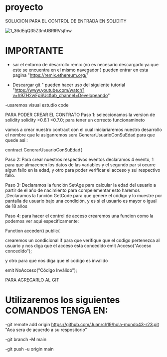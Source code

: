 # proyecto
SOLUCION PARA EL CONTROL DE ENTRADA EN SOLIDITY 

![1_36dEqQ35Z3mUBRIRVsjfnw](https://user-images.githubusercontent.com/91889338/142859511-212fa232-a72c-4a8c-8c49-bd4746684069.png)

# IMPORTANTE
- sar el entorno de desarrollo remix (no es necesario descargarlo ya que este se encuentra en el mismo navegador ) pueden entrar en esta pagina "https://remix.ethereum.org/"

- Descargar git " pueden hacer uso del siguiente tutorial "https://www.youtube.com/watch?v=h9ZH2wFpSUc&ab_channel=Developeando"
 
-usaremos visual estudio code


PARA PODER CREAR EL CONTRATO 
 Paso 1:
 seleccionamos la version de solidity solidity >0.6.1 <0.7.0; para tener un correcto funcionamineto
 
 
 vamos a crear nuestro contract con el cual iniciariaremos nuestro desarrollo el nombre que le asiganremos sera GenerarUsuarioConSuEdad para que quede asi :
 
 contract GenerarUsuarioConSuEdad{
 
 Paso 2:
 Para crear nuestros respectivos eventos declaramos 4 evento, 1 para que almacenen los datos de las variables y el segundo par si ocurre algun fallo en la edad, y otro para poder verificar el acceso y sui respectivo fallo.
 
 Paso 3:
 Declaramos la función SetAge para calcular la edad del usuario a partir de el año de nacimiento para compelementar esto haremos ,Declaramos la función GetCode para que genere el código y lo muestre por pantalla de usuario bajo una condición, y es si el usuario es mayor o igual de 18 años
 
 Paso 4:
 para hacer el control de acceso crearemos una funcion como la podemos ver aqui especificamente:
 
 Function acceder() public{
 
 crearemos un condicional if para que verifique que el codigo pertenezca al usuario y nos diga que el acceso esta concedido
  emit Acceso("Acceso concedido"); 
  
 
 y otro para que nos diga que el codigo es invalido
 
 
 emit NoAcceso("Código Inválido");
 
 
 PARA AGREGARLO AL GIT
 
 # Utilizaremos los siguientes COMANDOS TENGA EN:
 
-git remote add origin https://github.com/Juanrch19/hola-mundo43-r23.git "Aca sera de acuerdo a su respositorio"

-git branch -M main

-git push -u origin main
 
 
